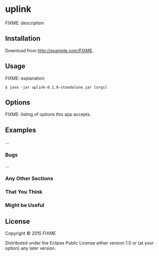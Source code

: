 # uplink

FIXME: description

## Installation

Download from http://example.com/FIXME.

## Usage

FIXME: explanation

    $ java -jar uplink-0.1.0-standalone.jar [args]

## Options

FIXME: listing of options this app accepts.

## Examples

...

### Bugs

...

### Any Other Sections
### That You Think
### Might be Useful

## License

Copyright © 2015 FIXME

Distributed under the Eclipse Public License either version 1.0 or (at
your option) any later version.
